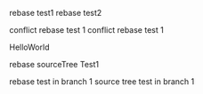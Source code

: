 rebase test1
rebase test2

conflict rebase test 1
conflict rebase test 1

HelloWorld

rebase sourceTree Test1

rebase test in branch 1
source tree test in branch 1
